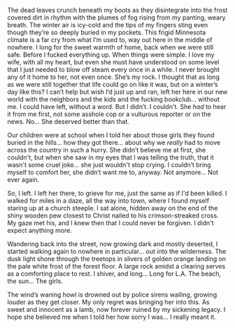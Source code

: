 The dead leaves crunch beneath my boots as they disintegrate into the frost covered dirt in rhythm with the plumes of fog rising from my panting, weary breath. The winter air is icy-cold and the tips of my fingers sting even though they’re so deeply buried in my pockets. This frigid Minnesota climate is a far cry from what I’m used to, way out here in the middle of nowhere. I long for the sweet warmth of home, back when we were still safe. Before I fucked everything up. When things were simple. I love my wife, with all my heart, but even she must have understood on some level that I just needed to blow off steam every once in a while. I never brought any of it home to her, not even once. She’s my rock. I thought that as long as we were still together that life could go on like it was, but on a winter’s day like this? I can’t help but wish I’d just up and ran, left her here in our new world with the neighbors and the kids and the fucking bookclub… without me. I could have left, without a word. But I didn’t. I couldn't. She *had* to hear it from me first, not some asshole cop or a vulturous reporter or on the news. No… She deserved better than that.

Our children were at school when I told her about those girls they found buried in the hills… how they got there… about why we *really* had to move across the country in such a hurry. She didn’t believe me at first, she couldn't, but when she saw in my eyes that I was telling the truth, that it wasn't some cruel joke… she just wouldn't stop crying. I couldn’t bring myself to comfort her, she didn’t want me to, anyway. Not anymore… Not ever again.

So, I left. I left her there, to grieve for me, just the same as if I'd been killed. I walked for miles in a daze, all the way into town, where I found myself staring up at a church steeple. I sat alone, hidden away on the end of the shiny wooden pew closest to Christ nailed to his crimson-streaked cross. My gaze met his, and I knew then that I could never be forgiven. I didn't expect anything more.

Wandering back into the street, now growing dark and mostly deserted, I started walking again to nowhere in particular… out into the wilderness. The dusk light shone through the treetops in slivers of golden orange landing on the pale white frost of the forest floor. A large rock amidst a clearing serves as a comforting place to rest. I shiver, and long… Long for L.A. The beach, the sun… The girls.

The wind’s waning howl is drowned out by police sirens wailing, growing louder as they get closer. My only regret was bringing her into this. As sweet and innocent as a lamb, now forever ruined by my sickening legacy. I hope she believed me when I told her how sorry I was… I really meant it.